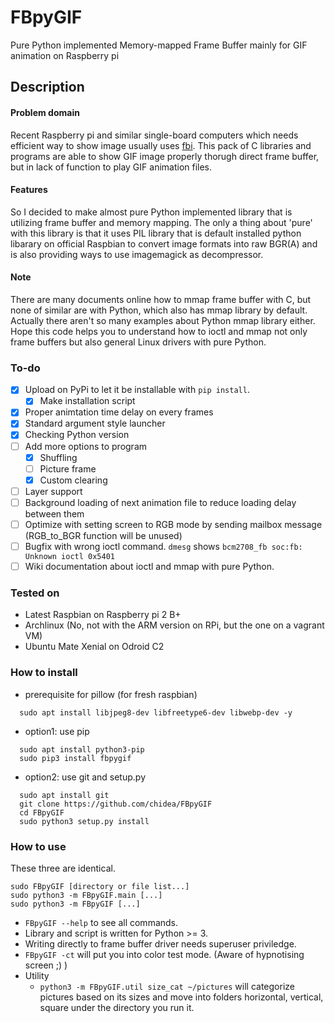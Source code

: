 # FBpyGIF
Pure Python implemented Memory-mapped Frame Buffer mainly for GIF animation on Raspberry pi

## Description
#### Problem domain
  Recent Raspberry pi and similar single-board computers which needs efficient way to show image usually uses [fbi](https://www.kraxel.org/blog/linux/fbida/).
  This pack of C libraries and programs are able to show GIF image properly thorugh direct frame buffer, but in lack of function to play GIF animation files.
#### Features
So I decided to make almost pure Python implemented library that is utilizing frame buffer and memory mapping.
The only a thing about 'pure' with this library is that it uses PIL library that is default installed python libarary on official Raspbian to convert image formats into raw BGR(A) and is also providing ways to use imagemagick as decompressor.
#### Note
There are many documents online how to mmap frame buffer with C, but none of similar are with Python, which also has mmap library by default. Actually there aren't so many examples about Python mmap library either. Hope this code helps you to understand how to ioctl and mmap not only frame buffers but also general Linux drivers with pure Python. 

### To-do
 - [x] Upload on PyPi to let it be installable with `pip install`.
   - [x] Make installation script
 - [x] Proper animtation time delay on every frames
 - [x] Standard argument style launcher
 - [x] Checking Python version
 - [ ] Add more options to program
   - [x] Shuffling
   - [ ] Picture frame
   - [x] Custom clearing
 - [ ] Layer support
 - [ ] Background loading of next animation file to reduce loading delay between them
 - [ ] Optimize with setting screen to RGB mode by sending mailbox message (RGB_to_BGR function will be unused)
 - [ ] Bugfix with wrong ioctl command. `dmesg` shows `bcm2708_fb soc:fb: Unknown ioctl 0x5401`
 - [ ] Wiki documentation about ioctl and mmap with pure Python.

### Tested on
 - Latest Raspbian on Raspberry pi 2 B+
 - Archlinux (No, not with the ARM version on RPi, but the one on a vagrant VM)
 - Ubuntu Mate Xenial on Odroid C2

### How to install
 - prerequisite for pillow (for fresh raspbian)
```
  sudo apt install libjpeg8-dev libfreetype6-dev libwebp-dev -y
```
 - option1: use pip
```
  sudo apt install python3-pip
  sudo pip3 install fbpygif
```
 - option2: use git and setup.py
```
  sudo apt install git
  git clone https://github.com/chidea/FBpyGIF
  cd FBpyGIF
  sudo python3 setup.py install
```

### How to use
These three are identical.
```
sudo FBpyGIF [directory or file list...]
sudo python3 -m FBpyGIF.main [...]
sudo python3 -m FBpyGIF [...]
```
 - `FBpyGIF --help` to see all commands.
 - Library and script is written for Python >= 3.
 - Writing directly to frame buffer driver needs superuser priviledge.
 - `FBpyGIF -ct` will put you into color test mode. (Aware of hypnotising screen ;) )
 - Utility
   - `python3 -m FBpyGIF.util size_cat ~/pictures` will categorize pictures based on its sizes and move into folders horizontal, vertical, square under the directory you run it.
